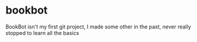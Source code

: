 # bookbot
BookBot isn't my first git project, I made some other in the past, never really stopped to learn all the basics
